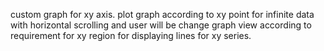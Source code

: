 custom graph for xy axis. plot graph according to xy point for infinite data with horizontal scrolling and user will be change graph view according to requirement for xy region for displaying lines for xy series.